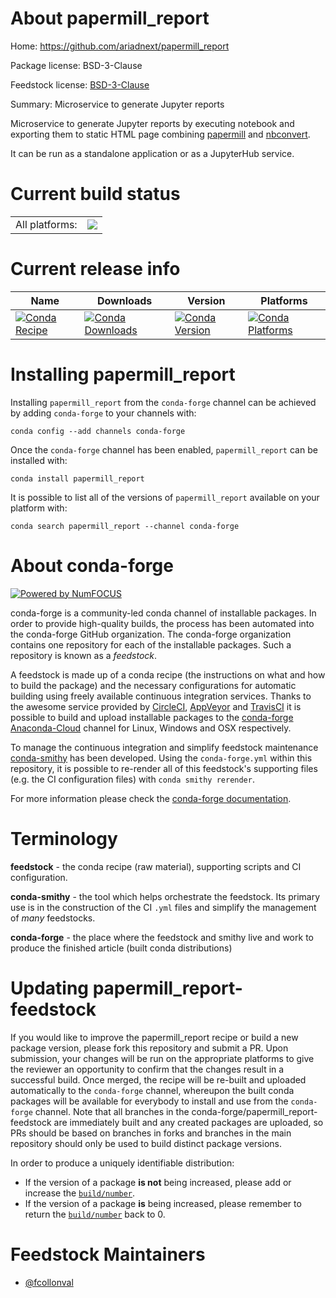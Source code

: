 About papermill_report
======================

Home: https://github.com/ariadnext/papermill_report

Package license: BSD-3-Clause

Feedstock license: [BSD-3-Clause](https://github.com/conda-forge/papermill_report-feedstock/blob/master/LICENSE.txt)

Summary: Microservice to generate Jupyter reports

Microservice to generate Jupyter reports by executing notebook and exporting them to static HTML page combining [papermill](https://papermill.readthedocs.io/en/latest/) and [nbconvert](nbconvert.readthedocs.io/).

It can be run as a standalone application or as a JupyterHub service.


Current build status
====================


<table><tr><td>All platforms:</td>
    <td>
      <a href="https://dev.azure.com/conda-forge/feedstock-builds/_build/latest?definitionId=11375&branchName=master">
        <img src="https://dev.azure.com/conda-forge/feedstock-builds/_apis/build/status/papermill_report-feedstock?branchName=master">
      </a>
    </td>
  </tr>
</table>

Current release info
====================

| Name | Downloads | Version | Platforms |
| --- | --- | --- | --- |
| [![Conda Recipe](https://img.shields.io/badge/recipe-papermill_report-green.svg)](https://anaconda.org/conda-forge/papermill_report) | [![Conda Downloads](https://img.shields.io/conda/dn/conda-forge/papermill_report.svg)](https://anaconda.org/conda-forge/papermill_report) | [![Conda Version](https://img.shields.io/conda/vn/conda-forge/papermill_report.svg)](https://anaconda.org/conda-forge/papermill_report) | [![Conda Platforms](https://img.shields.io/conda/pn/conda-forge/papermill_report.svg)](https://anaconda.org/conda-forge/papermill_report) |

Installing papermill_report
===========================

Installing `papermill_report` from the `conda-forge` channel can be achieved by adding `conda-forge` to your channels with:

```
conda config --add channels conda-forge
```

Once the `conda-forge` channel has been enabled, `papermill_report` can be installed with:

```
conda install papermill_report
```

It is possible to list all of the versions of `papermill_report` available on your platform with:

```
conda search papermill_report --channel conda-forge
```


About conda-forge
=================

[![Powered by NumFOCUS](https://img.shields.io/badge/powered%20by-NumFOCUS-orange.svg?style=flat&colorA=E1523D&colorB=007D8A)](http://numfocus.org)

conda-forge is a community-led conda channel of installable packages.
In order to provide high-quality builds, the process has been automated into the
conda-forge GitHub organization. The conda-forge organization contains one repository
for each of the installable packages. Such a repository is known as a *feedstock*.

A feedstock is made up of a conda recipe (the instructions on what and how to build
the package) and the necessary configurations for automatic building using freely
available continuous integration services. Thanks to the awesome service provided by
[CircleCI](https://circleci.com/), [AppVeyor](https://www.appveyor.com/)
and [TravisCI](https://travis-ci.com/) it is possible to build and upload installable
packages to the [conda-forge](https://anaconda.org/conda-forge)
[Anaconda-Cloud](https://anaconda.org/) channel for Linux, Windows and OSX respectively.

To manage the continuous integration and simplify feedstock maintenance
[conda-smithy](https://github.com/conda-forge/conda-smithy) has been developed.
Using the ``conda-forge.yml`` within this repository, it is possible to re-render all of
this feedstock's supporting files (e.g. the CI configuration files) with ``conda smithy rerender``.

For more information please check the [conda-forge documentation](https://conda-forge.org/docs/).

Terminology
===========

**feedstock** - the conda recipe (raw material), supporting scripts and CI configuration.

**conda-smithy** - the tool which helps orchestrate the feedstock.
                   Its primary use is in the construction of the CI ``.yml`` files
                   and simplify the management of *many* feedstocks.

**conda-forge** - the place where the feedstock and smithy live and work to
                  produce the finished article (built conda distributions)


Updating papermill_report-feedstock
===================================

If you would like to improve the papermill_report recipe or build a new
package version, please fork this repository and submit a PR. Upon submission,
your changes will be run on the appropriate platforms to give the reviewer an
opportunity to confirm that the changes result in a successful build. Once
merged, the recipe will be re-built and uploaded automatically to the
`conda-forge` channel, whereupon the built conda packages will be available for
everybody to install and use from the `conda-forge` channel.
Note that all branches in the conda-forge/papermill_report-feedstock are
immediately built and any created packages are uploaded, so PRs should be based
on branches in forks and branches in the main repository should only be used to
build distinct package versions.

In order to produce a uniquely identifiable distribution:
 * If the version of a package **is not** being increased, please add or increase
   the [``build/number``](https://conda.io/docs/user-guide/tasks/build-packages/define-metadata.html#build-number-and-string).
 * If the version of a package **is** being increased, please remember to return
   the [``build/number``](https://conda.io/docs/user-guide/tasks/build-packages/define-metadata.html#build-number-and-string)
   back to 0.

Feedstock Maintainers
=====================

* [@fcollonval](https://github.com/fcollonval/)

